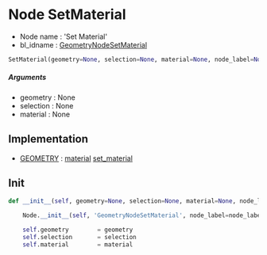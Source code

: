 # Node SetMaterial

- Node name : 'Set Material'
- bl_idname : [GeometryNodeSetMaterial](https://docs.blender.org/api/current/bpy.types.GeometryNodeSetMaterial.html)


``` python
SetMaterial(geometry=None, selection=None, material=None, node_label=None, node_color=None, **kwargs)
```
##### Arguments

- geometry : None
- selection : None
- material : None

## Implementation

- [GEOMETRY](/docs/GeoNodes/socket_GEOMETRY.md) : [material](/docs/GeoNodes/socket_GEOMETRY.md#material) [set_material](/docs/GeoNodes/socket_GEOMETRY.md#set_material)

## Init

``` python
def __init__(self, geometry=None, selection=None, material=None, node_label=None, node_color=None, **kwargs):

    Node.__init__(self, 'GeometryNodeSetMaterial', node_label=node_label, node_color=node_color, **kwargs)

    self.geometry        = geometry
    self.selection       = selection
    self.material        = material
```
